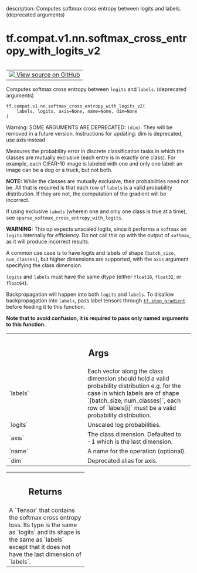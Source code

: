 description: Computes softmax cross entropy between logits and labels. (deprecated arguments)

<div itemscope itemtype="http://developers.google.com/ReferenceObject">
<meta itemprop="name" content="tf.compat.v1.nn.softmax_cross_entropy_with_logits_v2" />
<meta itemprop="path" content="Stable" />
</div>

# tf.compat.v1.nn.softmax_cross_entropy_with_logits_v2

<!-- Insert buttons and diff -->

<table class="tfo-notebook-buttons tfo-api nocontent" align="left">
<td>
  <a target="_blank" href="https://github.com/tensorflow/tensorflow/blob/r2.4/tensorflow/python/ops/nn_ops.py#L3868-L3985">
    <img src="https://www.tensorflow.org/images/GitHub-Mark-32px.png" />
    View source on GitHub
  </a>
</td>
</table>



Computes softmax cross entropy between `logits` and `labels`. (deprecated arguments)

<pre class="devsite-click-to-copy prettyprint lang-py tfo-signature-link">
<code>tf.compat.v1.nn.softmax_cross_entropy_with_logits_v2(
    labels, logits, axis=None, name=None, dim=None
)
</code></pre>



<!-- Placeholder for "Used in" -->

Warning: SOME ARGUMENTS ARE DEPRECATED: `(dim)`. They will be removed in a future version.
Instructions for updating:
dim is deprecated, use axis instead

Measures the probability error in discrete classification tasks in which the
classes are mutually exclusive (each entry is in exactly one class).  For
example, each CIFAR-10 image is labeled with one and only one label: an image
can be a dog or a truck, but not both.

**NOTE:**  While the classes are mutually exclusive, their probabilities
need not be.  All that is required is that each row of `labels` is
a valid probability distribution.  If they are not, the computation of the
gradient will be incorrect.

If using exclusive `labels` (wherein one and only
one class is true at a time), see `sparse_softmax_cross_entropy_with_logits`.

**WARNING:** This op expects unscaled logits, since it performs a `softmax`
on `logits` internally for efficiency.  Do not call this op with the
output of `softmax`, as it will produce incorrect results.

A common use case is to have logits and labels of shape
`[batch_size, num_classes]`, but higher dimensions are supported, with
the `axis` argument specifying the class dimension.

`logits` and `labels` must have the same dtype (either `float16`, `float32`,
or `float64`).

Backpropagation will happen into both `logits` and `labels`.  To disallow
backpropagation into `labels`, pass label tensors through <a href="../../../../tf/stop_gradient.md"><code>tf.stop_gradient</code></a>
before feeding it to this function.

**Note that to avoid confusion, it is required to pass only named arguments to
this function.**

<!-- Tabular view -->
 <table class="responsive fixed orange">
<colgroup><col width="214px"><col></colgroup>
<tr><th colspan="2"><h2 class="add-link">Args</h2></th></tr>

<tr>
<td>
`labels`
</td>
<td>
Each vector along the class dimension should hold a valid
probability distribution e.g. for the case in which labels are of shape
`[batch_size, num_classes]`, each row of `labels[i]` must be a valid
probability distribution.
</td>
</tr><tr>
<td>
`logits`
</td>
<td>
Unscaled log probabilities.
</td>
</tr><tr>
<td>
`axis`
</td>
<td>
The class dimension. Defaulted to -1 which is the last dimension.
</td>
</tr><tr>
<td>
`name`
</td>
<td>
A name for the operation (optional).
</td>
</tr><tr>
<td>
`dim`
</td>
<td>
Deprecated alias for axis.
</td>
</tr>
</table>



<!-- Tabular view -->
 <table class="responsive fixed orange">
<colgroup><col width="214px"><col></colgroup>
<tr><th colspan="2"><h2 class="add-link">Returns</h2></th></tr>
<tr class="alt">
<td colspan="2">
A `Tensor` that contains the softmax cross entropy loss. Its type is the
same as `logits` and its shape is the same as `labels` except that it does
not have the last dimension of `labels`.
</td>
</tr>

</table>

